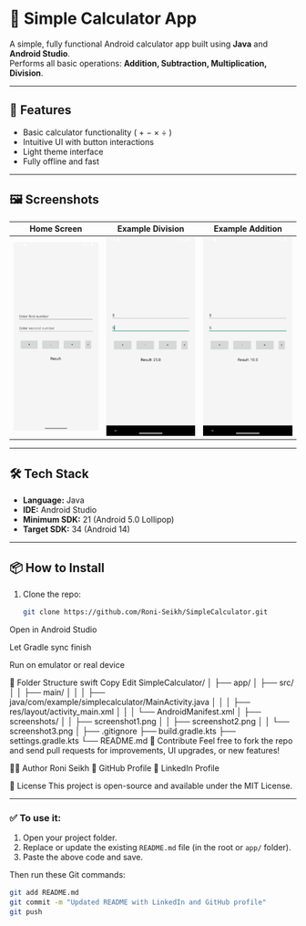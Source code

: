 # 📱 Simple Calculator App

A simple, fully functional Android calculator app built using **Java** and **Android Studio**.  
Performs all basic operations: **Addition, Subtraction, Multiplication, Division**.

---

## 🚀 Features

- Basic calculator functionality ( + − × ÷ )
- Intuitive UI with button interactions
- Light theme interface
- Fully offline and fast

---

## 🖼️ Screenshots

| Home Screen | Example Division | Example Addition |
|-------------|------------------|------------------|
| ![Screenshot1](app/screenshots/screenshot1.png) | ![Screenshot2](app/screenshots/screenshot2.png) | ![Screenshot3](app/screenshots/screenshot3.png) |

---

## 🛠️ Tech Stack

- **Language:** Java
- **IDE:** Android Studio
- **Minimum SDK:** 21 (Android 5.0 Lollipop)
- **Target SDK:** 34 (Android 14)

---

## 📦 How to Install

1. Clone the repo:
   ```bash
   git clone https://github.com/Roni-Seikh/SimpleCalculator.git
Open in Android Studio

Let Gradle sync finish

Run on emulator or real device

📁 Folder Structure
swift
Copy
Edit
SimpleCalculator/
│
├── app/
│   ├── src/
│   │   ├── main/
│   │   │   ├── java/com/example/simplecalculator/MainActivity.java
│   │   │   ├── res/layout/activity_main.xml
│   │   │   └── AndroidManifest.xml
│   ├── screenshots/
│   │   ├── screenshot1.png
│   │   ├── screenshot2.png
│   │   └── screenshot3.png
│
├── .gitignore
├── build.gradle.kts
├── settings.gradle.kts
└── README.md
🤝 Contribute
Feel free to fork the repo and send pull requests for improvements, UI upgrades, or new features!

🧑‍💻 Author
Roni Seikh
🔗 GitHub Profile
🔗 LinkedIn Profile

📢 License
This project is open-source and available under the MIT License.

---

### ✅ To use it:

1. Open your project folder.
2. Replace or update the existing `README.md` file (in the root or `app/` folder).
3. Paste the above code and save.

Then run these Git commands:

```bash
git add README.md
git commit -m "Updated README with LinkedIn and GitHub profile"
git push
